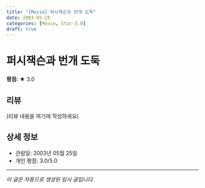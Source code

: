 ```yaml
---
title: "[Movie] 퍼시잭슨과 번개 도둑"
date: 2003-05-25
categories: [Movie, Star-3.0]
draft: true
---
```


# 퍼시잭슨과 번개 도둑

**평점:** ★ 3.0

## 리뷰

(리뷰 내용을 여기에 작성하세요)

## 상세 정보

- 관람일: 2003년 05월 25일
- 개인 평점: 3.0/5.0

---

*이 글은 자동으로 생성된 임시 글입니다.*

